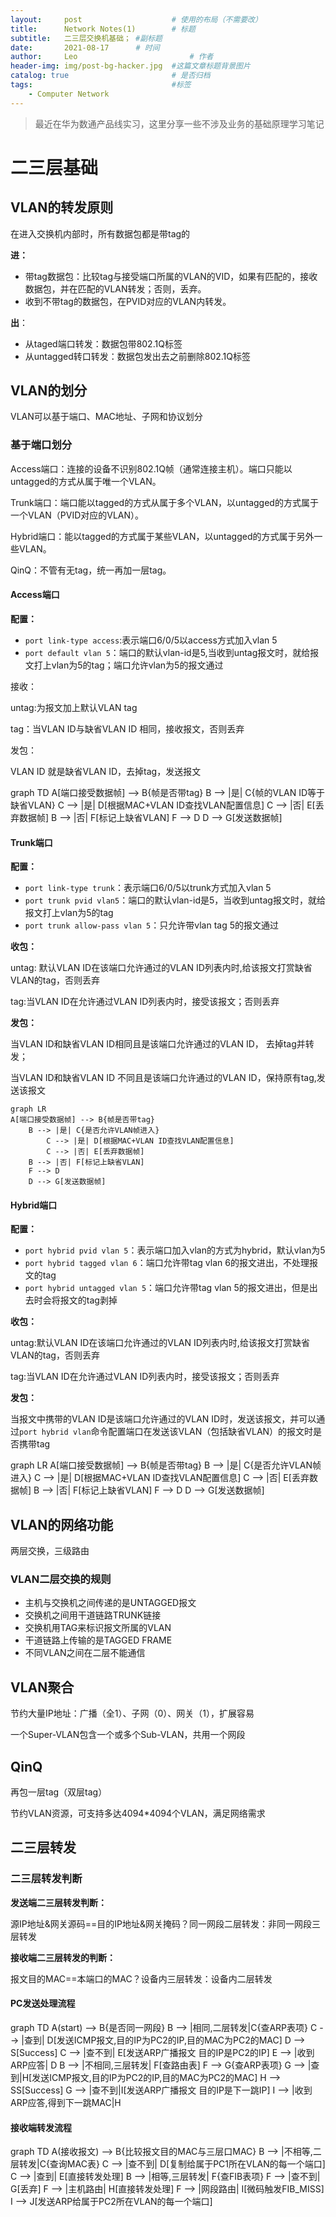 ```yaml
---
layout:     post   				    # 使用的布局（不需要改）
title:      Network Notes(1)		# 标题 
subtitle:   二三层交换机基础； #副标题
date:       2021-08-17		# 时间
author:     Leo 						# 作者
header-img: img/post-bg-hacker.jpg	#这篇文章标题背景图片
catalog: true 						# 是否归档
tags:								#标签
    - Computer Network
---
```


> 最近在华为数通产品线实习，这里分享一些不涉及业务的基础原理学习笔记

# 二三层基础

## VLAN的转发原则

在进入交换机内部时，所有数据包都是带tag的

**进：**

* 带tag数据包：比较tag与接受端口所属的VLAN的VID，如果有匹配的，接收数据包，并在匹配的VLAN转发；否则，丢弃。
* 收到不带tag的数据包，在PVID对应的VLAN内转发。

**出**：

* 从taged端口转发：数据包带802.1Q标签
* 从untagged转口转发：数据包发出去之前删除802.1Q标签

## VLAN的划分 

VLAN可以基于端口、MAC地址、子网和协议划分

### 基于端口划分

Access端口：连接的设备不识别802.1Q帧（通常连接主机）。端口只能以untagged的方式从属于唯一个VLAN。

Trunk端口：端口能以tagged的方式从属于多个VLAN，以untagged的方式属于一个VLAN（PVID对应的VLAN）。

Hybrid端口：能以tagged的方式属于某些VLAN，以untagged的方式属于另外一些VLAN。

QinQ：不管有无tag，统一再加一层tag。

#### Access端口

**配置：**

* `port link-type access`:表示端口6/0/5以access方式加入vlan 5
* `port default vlan 5`：端口的默认vlan-id是5,当收到untag报文时，就给报文打上vlan为5的tag；端口允许vlan为5的报文通过

接收：

untag:为报文加上默认VLAN tag

tag：当VLAN ID与缺省VLAN ID 相同，接收报文，否则丢弃

发包：

VLAN ID 就是缺省VLAN ID，去掉tag，发送报文


<script src="/js/mermaid.min.js"></script>

<div class="mermaid">
graph TD
	A[端口接受数据帧] --> B{帧是否带tag}
	B --> |是| C{帧的VLAN ID等于缺省VLAN}
		C --> |是| D[根据MAC+VLAN ID查找VLAN配置信息]
		C --> |否| E[丢弃数据帧]
	B --> |否| F[标记上缺省VLAN]
	F --> D
	D --> G[发送数据帧]
</div>



#### Trunk端口

**配置：**

* `port link-type trunk`：表示端口6/0/5以trunk方式加入vlan 5
* `port trunk pvid vlan5`：端口的默认vlan-id是5，当收到untag报文时，就给报文打上vlan为5的tag
* `port trunk allow-pass vlan 5`：只允许带vlan tag 5的报文通过

**收包：**

untag: 默认VLAN ID在该端口允许通过的VLAN ID列表内时,给该报文打赏缺省VLAN的tag，否则丢弃

tag:当VLAN ID在允许通过VLAN ID列表内时，接受该报文；否则丢弃

**发包：**

当VLAN ID和缺省VLAN ID相同且是该端口允许通过的VLAN ID， 去掉tag并转发；

当VLAN ID和缺省VLAN ID 不同且是该端口允许通过的VLAN ID，保持原有tag,发送该报文

```mermaid
graph LR
A[端口接受数据帧] --> B{帧是否带tag}
	B --> |是| C{是否允许VLAN帧进入}
		C --> |是| D[根据MAC+VLAN ID查找VLAN配置信息]
		C --> |否| E[丢弃数据帧]
	B --> |否| F[标记上缺省VLAN]
	F --> D
	D --> G[发送数据帧]
```

#### Hybrid端口

**配置：**

* `port hybrid pvid vlan 5`：表示端口加入vlan的方式为hybrid，默认vlan为5
* `port hybrid tagged vlan 6`：端口允许带tag vlan 6的报文进出，不处理报文的tag
* `port hybrid untagged vlan 5`：端口允许带tag vlan 5的报文进出，但是出去时会将报文的tag剥掉

**收包：**

untag:默认VLAN ID在该端口允许通过的VLAN ID列表内时,给该报文打赏缺省VLAN的tag，否则丢弃

tag:当VLAN ID在允许通过VLAN ID列表内时，接受该报文；否则丢弃

**发包：**

当报文中携带的VLAN ID是该端口允许通过的VLAN ID时，发送该报文，并可以通过`port hybrid vlan`命令配置端口在发送该VLAN（包括缺省VLAN）的报文时是否携带tag

<div class="mermaid">
graph LR
A[端口接受数据帧] --> B{帧是否带tag}
	B --> |是| C{是否允许VLAN帧进入}
		C --> |是| D[根据MAC+VLAN ID查找VLAN配置信息]
		C --> |否| E[丢弃数据帧]
	B --> |否| F[标记上缺省VLAN]
	F --> D
	D --> G[发送数据帧]
</div>

## VLAN的网络功能

两层交换，三级路由

### VLAN二层交换的规则

* 主机与交换机之间传递的是UNTAGGED报文
* 交换机之间用干道链路TRUNK链接
* 交换机用TAG来标识报文所属的VLAN
* 干道链路上传输的是TAGGED FRAME
* 不同VLAN之间在二层不能通信

## VLAN聚合

节约大量IP地址：广播（全1）、子网（0）、网关（1），扩展容易

一个Super-VLAN包含一个或多个Sub-VLAN，共用一个网段

## QinQ

再包一层tag（双层tag）

节约VLAN资源，可支持多达4094*4094个VLAN，满足网络需求

## 二三层转发

### 二三层转发判断

**发送端二三层转发判断：**

源IP地址&网关源码==目的IP地址&网关掩码？同一网段二层转发：非同一网段三层转发

**接收端二三层转发的判断：**

报文目的MAC==本端口的MAC？设备内三层转发：设备内二层转发

#### PC发送处理流程

<div class="mermaid">
graph TD
A(start) --> B{是否同一网段}
	B --> |相同,二层转发|C{查ARP表项}
		C --> |查到| D[发送ICMP报文,目的IP为PC2的IP,目的MAC为PC2的MAC]
			D --> S[Success]
		C --> |查不到| E[发送ARP广播报文 目的IP是PC2的IP]
		E --> |收到ARP应答| D
	B --> |不相同,三层转发| F[查路由表]
	F --> G{查ARP表项}
		G --> |查到|H[发送ICMP报文,目的IP为PC2的IP,目的MAC为PC2的MAC]
			H --> SS[Success]
		G --> |查不到|I[发送ARP广播报文 目的IP是下一跳IP]
			I --> |收到ARP应答,得到下一跳MAC|H
</div>

#### 接收端转发流程

<div class="mermaid">
graph TD
A(接收报文) --> B{比较报文目的MAC与三层口MAC}
	B --> |不相等,二层转发|C{查询MAC表}
		C --> |查不到| D[复制给属于PC1所在VLAN的每一个端口]
		C --> |查到| E[直接转发处理]
	B --> |相等,三层转发| F{查FIB表项}
		F --> |查不到| G[丢弃]
		F --> |主机路由| H[直接转发处理]
		F --> |网段路由| I[微码触发FIB_MISS]
			I --> J[发送ARP给属于PC2所在VLAN的每一个端口]
	
</div>






